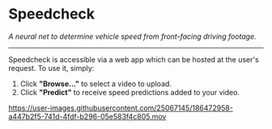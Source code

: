# Speedcheck
*A neural net to determine vehicle speed from front-facing driving footage.*

---

Speedcheck is accessible via a web app which can be hosted at the user's request. To use it, simply:
1. Click **"Browse..."** to select a video to upload.
2. Click **"Predict"** to receive speed predictions added to your video.

https://user-images.githubusercontent.com/25067145/186472958-a447b2f5-741d-4fdf-b296-05e583f4c805.mov

